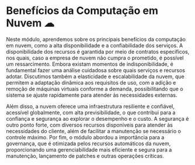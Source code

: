 # Benefícios da Computação em Nuvem ☁
Neste módulo, aprendemos sobre os principais benefícios da computação em nuvem, como a alta disponibilidade e a confiabilidade dos serviços. A disponibilidade dos recursos é garantida por meio de contratos específicos, nos quais, caso a empresa de nuvem não cumpra o prometido, é possível um ressarcimento. Embora existam momentos de indisponibilidade, é fundamental fazer uma análise cuidadosa sobre quais serviços e recursos adotar. Discutimos também a elasticidade e escalabilidade da nuvem, que permitem a adaptação dinâmica aos requisitos de uso, com a adição e remoção de máquinas virtuais conforme a demanda, possibilitando que o sistema se ajuste rapidamente para atender às necessidades externas.

Além disso, a nuvem oferece uma infraestrutura resiliente e confiável, acessível globalmente, com alta previsibilidade, o que contribui para a confiança e segurança ao explorar o desempenho e o custo. A segurança é outro ponto forte, com diversos recursos disponíveis para atender às necessidades do cliente, além de facilitar a manutenção se necessário o controle máximo. Por fim, o módulo abordou a importância para a governança, que é otimizada pelos recursos automáticos da nuvem, proporcionando uma gerenciabilidade mais eficiente e segura para a manutenção, lançamento de patches e outras operações críticas.

